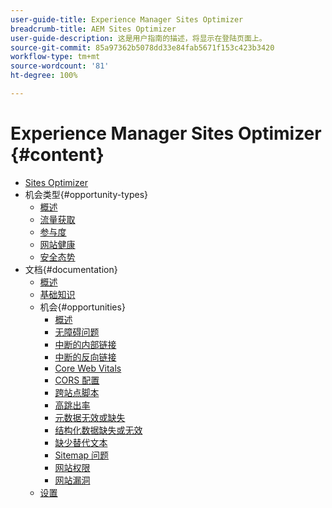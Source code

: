 ```yaml
---
user-guide-title: Experience Manager Sites Optimizer
breadcrumb-title: AEM Sites Optimizer
user-guide-description: 这是用户指南的描述，将显示在登陆页面上。
source-git-commit: 85a97362b5078dd33e84fab5671f153c423b3420
workflow-type: tm+mt
source-wordcount: '81'
ht-degree: 100%

---
```



# Experience Manager Sites Optimizer {#content}

+ [Sites Optimizer](/help/home.md)
+ 机会类型{#opportunity-types}
   + [概述](/help/opportunity-types/overview.md)
   + [流量获取](/help/opportunity-types/traffic-acquisition.md)
   + [参与度](/help/opportunity-types/engagement.md)
   + [网站健康](/help/opportunity-types/site-health.md)
   + [安全态势](/help/opportunity-types/security-posture.md)
+ 文档{#documentation}
   + [概述](/help/documentation/overview.md)
   + [基础知识](/help/documentation/basics.md)
   + 机会{#opportunities}
      + [概述](/help/documentation/opportunities/overview.md)
      + [无障碍问题](/help/documentation/opportunities/accessibility-issues.md)
      + [中断的内部链接](/help/documentation/opportunities/broken-internal-links.md)
      + [中断的反向链接](/help/documentation/opportunities/broken-backlinks.md)
      + [Core Web Vitals](/help/documentation/opportunities/core-web-vitals.md)
      + [CORS 配置](/help/documentation/opportunities/cors-configuration.md)
      + [跨站点脚本](/help/documentation/opportunities/cross-site-scripting.md)
      + [高跳出率](/help/documentation/opportunities/high-bounce-rate.md)
      + [元数据无效或缺失](/help/documentation/opportunities/invalid-or-missing-metadata.md)
      + [结构化数据缺失或无效](/help/documentation/opportunities/missing-invalid-structured-data.md)
      + [缺少替代文本](/help/documentation/opportunities/missing-alt-text.md)
      + [Sitemap 问题](/help/documentation/opportunities/sitemap-issues.md)
      + [网站权限](/help/documentation/opportunities/website-permissions.md)
      + [网站漏洞](/help/documentation/opportunities/website-vulnerabilities.md)
   + [设置](/help/documentation/settings.md)
